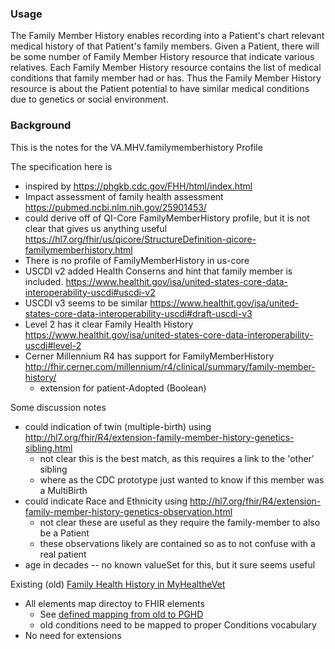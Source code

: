 ### Usage

The Family Member History enables recording into a Patient's chart relevant medical history of that Patient's family members. Given a Patient, there will be some number of Family Member History resource that indicate various relatives. Each Family Member History resource contains the list of medical conditions that family member had or has. Thus the Family Member History resource is about the Patient potential to have similar medical conditions due to genetics or social environment.

### Background

This is the notes for the VA.MHV.familymemberhistory Profile

The specification here is 
* inspired by https://phgkb.cdc.gov/FHH/html/index.html
* Impact assessment of family health assessment https://pubmed.ncbi.nlm.nih.gov/25901453/
* could derive off of QI-Core FamilyMemberHistory profile, but it is not clear that gives us anything useful  https://hl7.org/fhir/us/qicore/StructureDefinition-qicore-familymemberhistory.html
* There is no profile of FamilyMemberHistory in us-core
* USCDI v2 added Health Conserns and hint that family member is included. https://www.healthit.gov/isa/united-states-core-data-interoperability-uscdi#uscdi-v2
* USCDI v3 seems to be similar https://www.healthit.gov/isa/united-states-core-data-interoperability-uscdi#draft-uscdi-v3
* Level 2 has it clear Family Health History https://www.healthit.gov/isa/united-states-core-data-interoperability-uscdi#level-2
* Cerner Millennium R4 has support for FamilyMemberHistory http://fhir.cerner.com/millennium/r4/clinical/summary/family-member-history/
  * extension for patient-Adopted (Boolean)
  
Some discussion notes
* could indication of twin (multiple-birth) using http://hl7.org/fhir/R4/extension-family-member-history-genetics-sibling.html
  * not clear this is the best match, as this requires a link to the 'other' sibling
  * where as the CDC prototype just wanted to know if this member was a MultiBirth
* could indicate Race and Ethnicity using http://hl7.org/fhir/R4/extension-family-member-history-genetics-observation.html
  * not clear these are useful as they require the family-member to also be a Patient
  * these observations likely are contained so as to not confuse with a real patient
* age in decades -- no known valueSet for this, but it sure seems useful

Existing (old) [Family Health History in MyHealtheVet](ExistingFamilyHealthHistory.png)
* All elements map directoy to FHIR elements
  * See [defined mapping from old to PGHD](StructureDefinition-VA.MHV.familymemberhistory-mappings.html#mappings-for-myhealthevet-old-family-health-history-ui-mapping-t)
  * old conditions need to be mapped to proper Conditions vocabulary
* No need for extensions 


